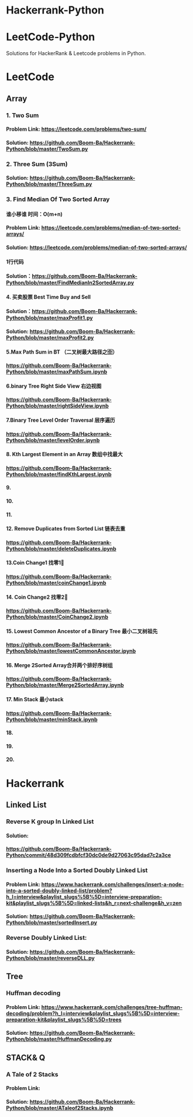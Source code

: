 # Hackerrank-Python
# LeetCode-Python
Solutions for HackerRank & Leetcode problems in Python.

# LeetCode 
## Array

### 1. Two Sum 
#### Problem Link: https://leetcode.com/problems/two-sum/
#### Solution: https://github.com/Boom-Ba/Hackerrank-Python/blob/master/TwoSum.py

###  2. Three Sum (3Sum)
#### Solution: https://github.com/Boom-Ba/Hackerrank-Python/blob/master/ThreeSum.py

### 3.  Find Median Of Two Sorted Array
#### 谁小移谁 时间：O(m+n)
#### Problem Link: https://leetcode.com/problems/median-of-two-sorted-arrays/
#### Solution: https://leetcode.com/problems/median-of-two-sorted-arrays/

#### 1行代码 
#### Solution：https://github.com/Boom-Ba/Hackerrank-Python/blob/master/FindMedianIn2SortedArray.py

#### 4.  买卖股票 Best Time Buy and Sell 
#### Solution：https://github.com/Boom-Ba/Hackerrank-Python/blob/master/maxProfit1.py
#### Solution: https://github.com/Boom-Ba/Hackerrank-Python/blob/master/maxProfit2.py

#### 5.Max Path Sum in BT （二叉树最大路径之🈴️）
#### https://github.com/Boom-Ba/Hackerrank-Python/blob/master/maxPathSum.ipynb

#### 6.binary Tree Right Side View 右边视图
#### https://github.com/Boom-Ba/Hackerrank-Python/blob/master/rightSideView.ipynb
#### 7.Binary Tree Level Order Traversal 层序遍历
#### https://github.com/Boom-Ba/Hackerrank-Python/blob/master/levelOrder.ipynb
#### 8. Kth Largest Element in an Array 数组中找最大
#### https://github.com/Boom-Ba/Hackerrank-Python/blob/master/findKthLargest.ipynb

#### 9. 
#### 

#### 10.
#### 

#### 11. 
#### 

#### 12. Remove Duplicates from Sorted List 链表去重
#### https://github.com/Boom-Ba/Hackerrank-Python/blob/master/deleteDuplicates.ipynb
#### 13.Coin Change1 找零1⃣️
#### https://github.com/Boom-Ba/Hackerrank-Python/blob/master/coinChange1.ipynb
#### 14. Coin Change2 找零2⃣️
#### https://github.com/Boom-Ba/Hackerrank-Python/blob/master/CoinChange2.ipynb
#### 15. Lowest Common Ancestor of a Binary Tree 最小二叉树祖先
#### https://github.com/Boom-Ba/Hackerrank-Python/blob/master/lowestCommonAncestor.ipynb
#### 16. Merge 2Sorted Array合并两个排好序树组
#### https://github.com/Boom-Ba/Hackerrank-Python/blob/master/Merge2SortedArray.ipynb
#### 17. Min Stack 最小stack
#### https://github.com/Boom-Ba/Hackerrank-Python/blob/master/minStack.ipynb

#### 18. 
#### 

#### 19.
#### 

#### 20. 
#### 


# Hackerrank 
## Linked List 
### Reverse K group In Linked List

#### Solution:
#### https://github.com/Boom-Ba/Hackerrank-Python/commit/48d309fcdbfcf30dc0de9d27063c95dad7c2a3ce

### Inserting a Node Into a Sorted Doubly Linked List
#### Problem Link: https://www.hackerrank.com/challenges/insert-a-node-into-a-sorted-doubly-linked-list/problem?h_l=interview&playlist_slugs%5B%5D=interview-preparation-kit&playlist_slugs%5B%5D=linked-lists&h_r=next-challenge&h_v=zen
#### Solution: https://github.com/Boom-Ba/Hackerrank-Python/blob/master/sortedInsert.py 

### Reverse Doubly Linked List:
#### Solution: https://github.com/Boom-Ba/Hackerrank-Python/blob/master/reverseDLL.py

## Tree
### Huffman decoding
#### Problem Link: https://www.hackerrank.com/challenges/tree-huffman-decoding/problem?h_l=interview&playlist_slugs%5B%5D=interview-preparation-kit&playlist_slugs%5B%5D=trees
#### Solution: https://github.com/Boom-Ba/Hackerrank-Python/blob/master/HuffmanDecoding.py

## STACK& Q
### A Tale of 2 Stacks 
#### Problem Link: 
#### Solution: https://github.com/Boom-Ba/Hackerrank-Python/blob/master/ATaleof2Stacks.ipynb

